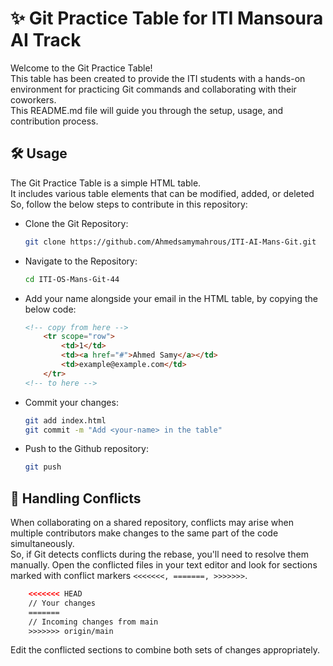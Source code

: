 # ✨ Git Practice Table for ITI Mansoura AI Track 
Welcome to the Git Practice Table!\
This table has been created to provide the ITI students with a hands-on environment for practicing Git commands and collaborating with their coworkers.\
This README.md file will guide you through the setup, usage, and contribution process.

## 🛠️ Usage
The Git Practice Table is a simple HTML table.\
It includes various table elements that can be modified, added, or deleted\
So, follow the below steps to contribute in this repository:
- Clone the Git Repository:
    ```bash
    git clone https://github.com/Ahmedsamymahrous/ITI-AI-Mans-Git.git
    ```
- Navigate to the Repository:
    ```bash
    cd ITI-OS-Mans-Git-44
    ```
- Add your name alongside your email in the HTML table, by copying the below code:
    ```html
    <!-- copy from here -->
        <tr scope="row">
            <td>1</td>
            <td><a href="#">Ahmed Samy</a></td>
            <td>example@example.com</td>
        </tr>
    <!-- to here -->
    ```

- Commit your changes:
    ```bash
    git add index.html
    git commit -m "Add <your-name> in the table"
    ```
- Push to the Github repository:
    ```bash
    git push
    ```

## 🤝 Handling Conflicts
When collaborating on a shared repository, conflicts may arise when multiple contributors make changes to the same part of the code simultaneously.\
So, if Git detects conflicts during the rebase, you'll need to resolve them manually. Open the conflicted files in your text editor and look for sections marked with conflict markers ```<<<<<<<, =======, >>>>>>>```.

```html
    <<<<<<< HEAD
    // Your changes
    =======
    // Incoming changes from main
    >>>>>>> origin/main
```
Edit the conflicted sections to combine both sets of changes appropriately.
